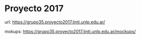 # Proyecto 2017

url: https://grupo35.proyecto2017.linti.unlp.edu.ar/

mokups: https://grupo35.proyecto2017.linti.unlp.edu.ar/mockups/